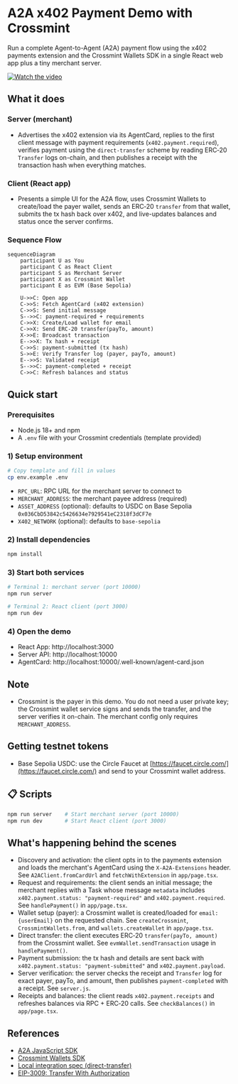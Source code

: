# A2A x402 Payment Demo with Crossmint

Run a complete Agent-to-Agent (A2A) payment flow using the x402 payments extension and the Crossmint Wallets SDK in a single React web app plus a tiny merchant server.

[![Watch the video](https://i.sstatic.net/Esoqx7SWqaI.png)](https://youtu.be/Esoqx7SWqaI)

## What it does

### Server (merchant)
- Advertises the x402 extension via its AgentCard, replies to the first client message with payment requirements (`x402.payment.required`), verifies payment using the `direct-transfer` scheme by reading ERC‑20 `Transfer` logs on-chain, and then publishes a receipt with the transaction hash when everything matches.

### Client (React app)
- Presents a simple UI for the A2A flow, uses Crossmint Wallets to create/load the payer wallet, sends an ERC‑20 `transfer` from that wallet, submits the tx hash back over x402, and live-updates balances and status once the server confirms.

### Sequence Flow

```mermaid
sequenceDiagram
    participant U as You
    participant C as React Client
    participant S as Merchant Server
    participant X as Crossmint Wallet
    participant E as EVM (Base Sepolia)

    U->>C: Open app
    C->>S: Fetch AgentCard (x402 extension)
    C->>S: Send initial message
    S-->>C: payment-required + requirements
    C->>X: Create/Load wallet for email
    C->>X: Send ERC-20 transfer(payTo, amount)
    X->>E: Broadcast transaction
    E-->>X: Tx hash + receipt
    C->>S: payment-submitted (tx hash)
    S->>E: Verify Transfer log (payer, payTo, amount)
    E-->>S: Validated receipt
    S-->>C: payment-completed + receipt
    C->>C: Refresh balances and status
```
## Quick start

### Prerequisites
- Node.js 18+ and npm
- A `.env` file with your Crossmint credentials (template provided)

### 1) Setup environment
```bash
# Copy template and fill in values
cp env.example .env
```

- `RPC_URL`: RPC URL for the merchant server to connect to
- `MERCHANT_ADDRESS`: the merchant payee address (required)
- `ASSET_ADDRESS` (optional): defaults to USDC on Base Sepolia `0x036CbD53842c5426634e7929541eC2318f3dCF7e`
- `X402_NETWORK` (optional): defaults to `base-sepolia`

### 2) Install dependencies
```bash
npm install
```

### 3) Start both services
```bash
# Terminal 1: merchant server (port 10000)
npm run server

# Terminal 2: React client (port 3000)
npm run dev
```

### 4) Open the demo
- React App: http://localhost:3000
- Server API: http://localhost:10000
- AgentCard: http://localhost:10000/.well-known/agent-card.json

## Note
- Crossmint is the payer in this demo. You do not need a user private key; the Crossmint wallet service signs and sends the transfer, and the server verifies it on-chain. The merchant config only requires `MERCHANT_ADDRESS`.

## Getting testnet tokens
- Base Sepolia USDC: use the Circle Faucet at [https://faucet.circle.com/](https://faucet.circle.com/) and send to your Crossmint wallet address.

## 📋 Scripts

```bash
npm run server    # Start merchant server (port 10000)
npm run dev       # Start React client (port 3000)
```

## What's happening behind the scenes

- Discovery and activation: the client opts in to the payments extension and loads the merchant's AgentCard using the `X-A2A-Extensions` header. See `A2AClient.fromCardUrl` and `fetchWithExtension` in `app/page.tsx`.
- Request and requirements: the client sends an initial message; the merchant replies with a Task whose message `metadata` includes `x402.payment.status: "payment-required"` and `x402.payment.required`. See `handlePayment()` in `app/page.tsx`.
- Wallet setup (payer): a Crossmint wallet is created/loaded for `email:{userEmail}` on the requested chain. See `createCrossmint`, `CrossmintWallets.from`, and `wallets.createWallet` in `app/page.tsx`.
- Direct transfer: the client executes ERC‑20 `transfer(payTo, amount)` from the Crossmint wallet. See `evmWallet.sendTransaction` usage in `handlePayment()`.
- Payment submission: the tx hash and details are sent back with `x402.payment.status: "payment-submitted"` and `x402.payment.payload`.
- Server verification: the server checks the receipt and `Transfer` log for exact payer, payTo, and amount, then publishes `payment-completed` with a receipt. See `server.js`.
- Receipts and balances: the client reads `x402.payment.receipts` and refreshes balances via RPC + ERC‑20 calls. See `checkBalances()` in `app/page.tsx`.

## References

- [A2A JavaScript SDK](https://github.com/a2aproject/a2a-js)
- [Crossmint Wallets SDK](https://www.npmjs.com/package/@crossmint/wallets-sdk)
- [Local integration spec (direct-transfer)](./spec.md)
- [EIP-3009: Transfer With Authorization](https://eips.ethereum.org/EIPS/eip-3009)
